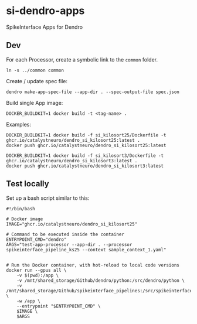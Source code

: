 # si-dendro-apps
SpikeInterface Apps for Dendro


## Dev

For each Processor, create a symbolic link to the `common` folder.

```shell
ln -s ../common common
```

Create / update spec file:
```shell
dendro make-app-spec-file --app-dir . --spec-output-file spec.json
```

Build single App image:
```shell
DOCKER_BUILDKIT=1 docker build -t <tag-name> .
```

Examples:
```shell
DOCKER_BUILDKIT=1 docker build -f si_kilosort25/Dockerfile -t ghcr.io/catalystneuro/dendro_si_kilosort25:latest .
docker push ghcr.io/catalystneuro/dendro_si_kilosort25:latest

DOCKER_BUILDKIT=1 docker build -f si_kilosort3/Dockerfile -t ghcr.io/catalystneuro/dendro_si_kilosort3:latest .
docker push ghcr.io/catalystneuro/dendro_si_kilosort3:latest
```

## Test locally

Set up a bash script similar to this:
```shell
#!/bin/bash

# Docker image
IMAGE="ghcr.io/catalystneuro/dendro_si_kilosort25"

# Command to be executed inside the container
ENTRYPOINT_CMD="dendro"
ARGS="test-app-processor --app-dir . --processor spikeinterface_pipeline_ks25 --context sample_context_1.yaml"


# Run the Docker container, with hot-reload to local code versions
docker run --gpus all \
    -v $(pwd):/app \
    -v /mnt/shared_storage/Github/dendro/python:/src/dendro/python \
    -v /mnt/shared_storage/Github/spikeinterface_pipelines:/src/spikeinterface_pipelines \
    -w /app \
    --entrypoint "$ENTRYPOINT_CMD" \
    $IMAGE \
    $ARGS
```